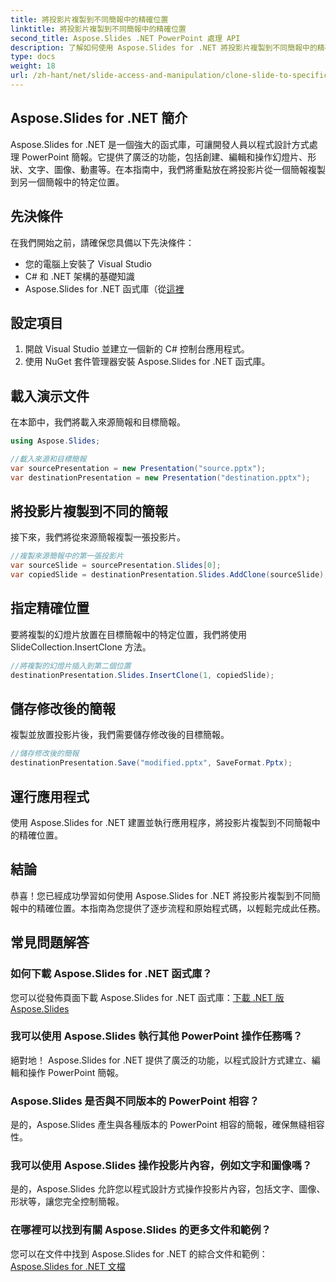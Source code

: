 ```yaml
---
title: 將投影片複製到不同簡報中的精確位置
linktitle: 將投影片複製到不同簡報中的精確位置
second_title: Aspose.Slides .NET PowerPoint 處理 API
description: 了解如何使用 Aspose.Slides for .NET 將投影片複製到不同簡報中的精確位置。本逐步指南提供了無縫 PowerPoint 操作的原始程式碼和說明。
type: docs
weight: 18
url: /zh-hant/net/slide-access-and-manipulation/clone-slide-to-specific-position-in-another-presentation/
---
```


## Aspose.Slides for .NET 簡介

Aspose.Slides for .NET 是一個強大的函式庫，可讓開發人員以程式設計方式處理 PowerPoint 簡報。它提供了廣泛的功能，包括創建、編輯和操作幻燈片、形狀、文字、圖像、動畫等。在本指南中，我們將重點放在將投影片從一個簡報複製到另一個簡報中的特定位置。

## 先決條件

在我們開始之前，請確保您具備以下先決條件：

- 您的電腦上安裝了 Visual Studio
- C# 和 .NET 架構的基礎知識
- Aspose.Slides for .NET 函式庫（從[這裡](https://releases.aspose.com/slides/net/)

## 設定項目

1. 開啟 Visual Studio 並建立一個新的 C# 控制台應用程式。
2. 使用 NuGet 套件管理器安裝 Aspose.Slides for .NET 函式庫。

## 載入演示文件

在本節中，我們將載入來源簡報和目標簡報。

```csharp
using Aspose.Slides;

//載入來源和目標簡報
var sourcePresentation = new Presentation("source.pptx");
var destinationPresentation = new Presentation("destination.pptx");
```

## 將投影片複製到不同的簡報

接下來，我們將從來源簡報複製一張投影片。

```csharp
//複製來源簡報中的第一張投影片
var sourceSlide = sourcePresentation.Slides[0];
var copiedSlide = destinationPresentation.Slides.AddClone(sourceSlide);
```

## 指定精確位置

要將複製的幻燈片放置在目標簡報中的特定位置，我們將使用 SlideCollection.InsertClone 方法。

```csharp
//將複製的幻燈片插入到第二個位置
destinationPresentation.Slides.InsertClone(1, copiedSlide);
```

## 儲存修改後的簡報

複製並放置投影片後，我們需要儲存修改後的目標簡報。

```csharp
//儲存修改後的簡報
destinationPresentation.Save("modified.pptx", SaveFormat.Pptx);
```

## 運行應用程式

使用 Aspose.Slides for .NET 建置並執行應用程序，將投影片複製到不同簡報中的精確位置。

## 結論

恭喜！您已經成功學習如何使用 Aspose.Slides for .NET 將投影片複製到不同簡報中的精確位置。本指南為您提供了逐步流程和原始程式碼，以輕鬆完成此任務。

## 常見問題解答

### 如何下載 Aspose.Slides for .NET 函式庫？

您可以從發佈頁面下載 Aspose.Slides for .NET 函式庫：[下載 .NET 版 Aspose.Slides](https://releases.aspose.com/slides/net/)

### 我可以使用 Aspose.Slides 執行其他 PowerPoint 操作任務嗎？

絕對地！ Aspose.Slides for .NET 提供了廣泛的功能，以程式設計方式建立、編輯和操作 PowerPoint 簡報。

### Aspose.Slides 是否與不同版本的 PowerPoint 相容？

是的，Aspose.Slides 產生與各種版本的 PowerPoint 相容的簡報，確保無縫相容性。

### 我可以使用 Aspose.Slides 操作投影片內容，例如文字和圖像嗎？

是的，Aspose.Slides 允許您以程式設計方式操作投影片內容，包括文字、圖像、形狀等，讓您完全控制簡報。

### 在哪裡可以找到有關 Aspose.Slides 的更多文件和範例？

您可以在文件中找到 Aspose.Slides for .NET 的綜合文件和範例：[Aspose.Slides for .NET 文檔](https://reference.aspose.com/slides/net/)